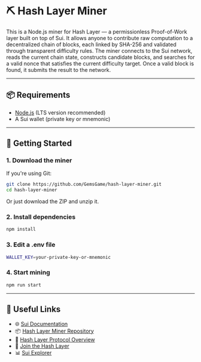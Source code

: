 # ⛏ Hash Layer Miner

This is a Node.js miner for Hash Layer — a permissionless Proof-of-Work layer built on top of Sui. It allows anyone to contribute raw computation to a decentralized chain of blocks, each linked by SHA-256 and validated through transparent difficulty rules. The miner connects to the Sui network, reads the current chain state, constructs candidate blocks, and searches for a valid nonce that satisfies the current difficulty target. Once a valid block is found, it submits the result to the network.

---

## 📦 Requirements

- [Node.js](https://nodejs.org/) (LTS version recommended)
- A Sui wallet (private key or mnemonic)
---

## 🚀 Getting Started

### 1. Download the miner

If you're using Git:

```bash
git clone https://github.com/GemsGame/hash-layer-miner.git
cd hash-layer-miner
```
Or just download the ZIP and unzip it.

### 2. Install dependencies
```bash
npm install
```
### 3. Edit a .env file
```bash
WALLET_KEY=your-private-key-or-mnemonic
```

### 4. Start mining
```bash
npm run start
```

---

## 🔗 Useful Links

- 🌐 [Sui Documentation](https://docs.sui.io/)
- 📦 [Hash Layer Miner Repository](https://github.com/GemsGame/hash-layer-miner)
- 🧠 [Hash Layer Protocol Overview](https://github.com/GemsGame/hash-layer)
- 💬 [Join the Hash Layer](https://t.me/hash_layer)
- 📊 [Sui Explorer](https://explorer.sui.io/)

